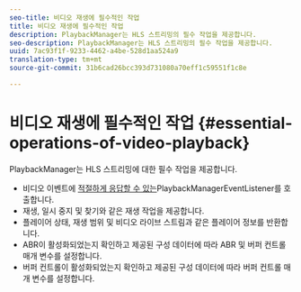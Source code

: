 ```yaml
---
seo-title: 비디오 재생에 필수적인 작업
title: 비디오 재생에 필수적인 작업
description: PlaybackManager는 HLS 스트리밍의 필수 작업을 제공합니다.
seo-description: PlaybackManager는 HLS 스트리밍의 필수 작업을 제공합니다.
uuid: 7ac93f1f-9233-4462-a4be-528d1aa524a9
translation-type: tm+mt
source-git-commit: 31b6cad26bcc393d731080a70eff1c59551f1c8e

---
```



# 비디오 재생에 필수적인 작업 {#essential-operations-of-video-playback}

PlaybackManager는 HLS 스트리밍에 대한 필수 작업을 제공합니다.

* 비디오 이벤트에 [적절하게 응답할 수 있는](https://help.adobe.com/en_US/primetime/api/reference_implementation/android/javadoc/com/adobe/primetime/reference/manager/PlaybackManager.PlaybackManagerEventListener.html)PlaybackManagerEventListener를 호출합니다.
* 재생, 일시 중지 및 찾기와 같은 재생 작업을 제공합니다.
* 플레이어 상태, 재생 범위 및 비디오 라이브 스트림과 같은 플레이어 정보를 반환합니다.
* ABR이 활성화되었는지 확인하고 제공된 구성 데이터에 따라 ABR 및 버퍼 컨트롤 매개 변수를 설정합니다.
* 버퍼 컨트롤이 활성화되었는지 확인하고 제공된 구성 데이터에 따라 버퍼 컨트롤 매개 변수를 설정합니다.
